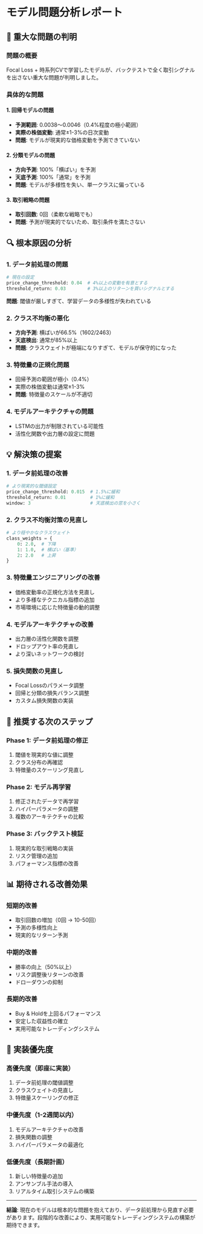 # モデル問題分析レポート

## 🚨 重大な問題の判明

### 問題の概要
Focal Loss + 時系列CVで学習したモデルが、バックテストで全く取引シグナルを出さない重大な問題が判明しました。

### 具体的な問題

#### 1. 回帰モデルの問題
- **予測範囲**: 0.0038～0.0046（0.4%程度の極小範囲）
- **実際の株価変動**: 通常±1-3%の日次変動
- **問題**: モデルが現実的な価格変動を予測できていない

#### 2. 分類モデルの問題
- **方向予測**: 100%「横ばい」を予測
- **天底予測**: 100%「通常」を予測
- **問題**: モデルが多様性を失い、単一クラスに偏っている

#### 3. 取引戦略の問題
- **取引回数**: 0回（柔軟な戦略でも）
- **問題**: 予測が現実的でないため、取引条件を満たさない

## 🔍 根本原因の分析

### 1. データ前処理の問題
```python
# 現在の設定
price_change_threshold: 0.04  # 4%以上の変動を有意とする
threshold_return: 0.03        # 3%以上のリターンを買いシグナルとする
```

**問題**: 閾値が厳しすぎて、学習データの多様性が失われている

### 2. クラス不均衡の悪化
- **方向予測**: 横ばいが66.5%（1602/2463）
- **天底検出**: 通常が85%以上
- **問題**: クラスウェイトが極端になりすぎて、モデルが保守的になった

### 3. 特徴量の正規化問題
- 回帰予測の範囲が極小（0.4%）
- 実際の株価変動は通常±1-3%
- **問題**: 特徴量のスケールが不適切

### 4. モデルアーキテクチャの問題
- LSTMの出力が制限されている可能性
- 活性化関数や出力層の設定に問題

## 💡 解決策の提案

### 1. データ前処理の改善
```python
# より現実的な閾値設定
price_change_threshold: 0.015  # 1.5%に緩和
threshold_return: 0.01         # 1%に緩和
window: 3                      # 天底検出の窓を小さく
```

### 2. クラス不均衡対策の見直し
```python
# より穏やかなクラスウェイト
class_weights = {
    0: 2.0,  # 下降
    1: 1.0,  # 横ばい（基準）
    2: 2.0   # 上昇
}
```

### 3. 特徴量エンジニアリングの改善
- 価格変動率の正規化方法を見直し
- より多様なテクニカル指標の追加
- 市場環境に応じた特徴量の動的調整

### 4. モデルアーキテクチャの改善
- 出力層の活性化関数を調整
- ドロップアウト率の見直し
- より深いネットワークの検討

### 5. 損失関数の見直し
- Focal Lossのパラメータ調整
- 回帰と分類の損失バランス調整
- カスタム損失関数の実装

## 🎯 推奨する次のステップ

### Phase 1: データ前処理の修正
1. 閾値を現実的な値に調整
2. クラス分布の再確認
3. 特徴量のスケーリング見直し

### Phase 2: モデル再学習
1. 修正されたデータで再学習
2. ハイパーパラメータの調整
3. 複数のアーキテクチャの比較

### Phase 3: バックテスト検証
1. 現実的な取引戦略の実装
2. リスク管理の追加
3. パフォーマンス指標の改善

## 📊 期待される改善効果

### 短期的改善
- 取引回数の増加（0回 → 10-50回）
- 予測の多様性向上
- 現実的なリターン予測

### 中期的改善
- 勝率の向上（50%以上）
- リスク調整後リターンの改善
- ドローダウンの抑制

### 長期的改善
- Buy & Holdを上回るパフォーマンス
- 安定した収益性の確立
- 実用可能なトレーディングシステム

## 🔧 実装優先度

### 高優先度（即座に実装）
1. データ前処理の閾値調整
2. クラスウェイトの見直し
3. 特徴量スケーリングの修正

### 中優先度（1-2週間以内）
1. モデルアーキテクチャの改善
2. 損失関数の調整
3. ハイパーパラメータの最適化

### 低優先度（長期計画）
1. 新しい特徴量の追加
2. アンサンブル手法の導入
3. リアルタイム取引システムの構築

---

**結論**: 現在のモデルは根本的な問題を抱えており、データ前処理から見直す必要があります。段階的な改善により、実用可能なトレーディングシステムの構築が期待できます。
